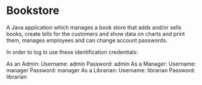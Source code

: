 # Bookstore


A Java application which manages a book store that adds and/or sells books, create bills for the customers and show data on charts and print them, manages employees and can change account passwords.

In order to log in use these identification credentials:

As an Admin: Username: admin Password: admin
As a Manager: Username: manager Password: manager
As a Librarian: Username: librarian Password: librarian
